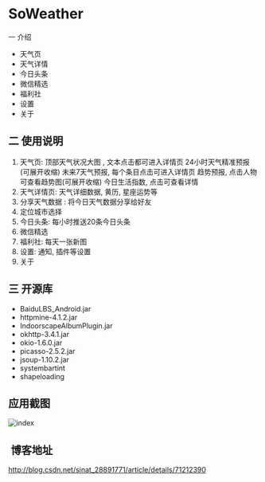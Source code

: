 # SoWeather
一  介绍 
   - 天气页 
   - 天气详情 
   - 今日头条 
   - 微信精选 
   - 福利社  
   - 设置 
   - 关于

## 二  使用说明 ##
1. 天气页: 顶部天气状况大图 , 文本点击都可进入详情页 24小时天气精准预报(可展开收缩)  未来7天气预报, 每个条目点击可进入详情页 趋势预报, 点击人物        可查看趋势图(可展开收缩) 今日生活指数, 点击可查看详情 
2. 天气详情页: 天气详细数据, 黄历, 星座运势等 
3. 分享天气数据 : 将今日天气数据分享给好友 
4. 定位城市选择 
5. 今日头条: 每小时推送20条今日头条 
6. 微信精选 
7. 福利社: 每天一张新图 
8. 设置: 通知, 插件等设置 
9. 关于

 
## 三  开源库 
- BaiduLBS_Android.jar 
- httpmine-4.1.2.jar 
- IndoorscapeAlbumPlugin.jar 
- okhttp-3.4.1.jar 
- okio-1.6.0.jar 
- picasso-2.5.2.jar 
- jsoup-1.10.2.jar 
- systembartint 
- shapeloading


## 应用截图
![index](https://github.com/lihailin3519/SoWeather/raw/master/img/img_看图王.png)


##  博客地址
http://blog.csdn.net/sinat_28891771/article/details/71212390






